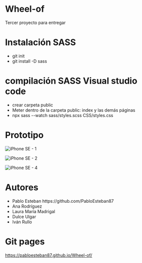 # Wheel-of
Tercer proyecto para entregar

# Instalación SASS
<ul><li>git init</li><li>git install -D sass</ul>

# compilación SASS Visual studio code
<ul><li>crear carpeta public</li><li>Meter dentro de la carpeta public: index y las demás páginas</li><li>npx sass --watch sass/styles.scss CSS/styles.css</li></ul>

# Prototipo

![iPhone SE - 1](https://github.com/PabloEsteban87/Wheel-of/assets/133370570/1b90fa3e-2ac1-43da-97ce-57b794f1f2fc)

![iPhone SE - 2](https://github.com/PabloEsteban87/Wheel-of/assets/133370570/d2bbea89-eaae-48d6-9da2-e34c76a8cd8d)

![iPhone SE - 4](https://github.com/PabloEsteban87/Wheel-of/assets/133370570/62105156-82b8-4b43-b6be-3d17d2cb69e0)

# Autores
<ul>
<li>Pablo Esteban https://github.com/PabloEsteban87</li>
<li>Ana Rodríguez</li>
<li>Laura María Madrigal  </li>
<li>Dulce Ulgar</li>
<li>Iván Rullo </li></ul>

# Git pages
https://pabloesteban87.github.io/Wheel-of/
